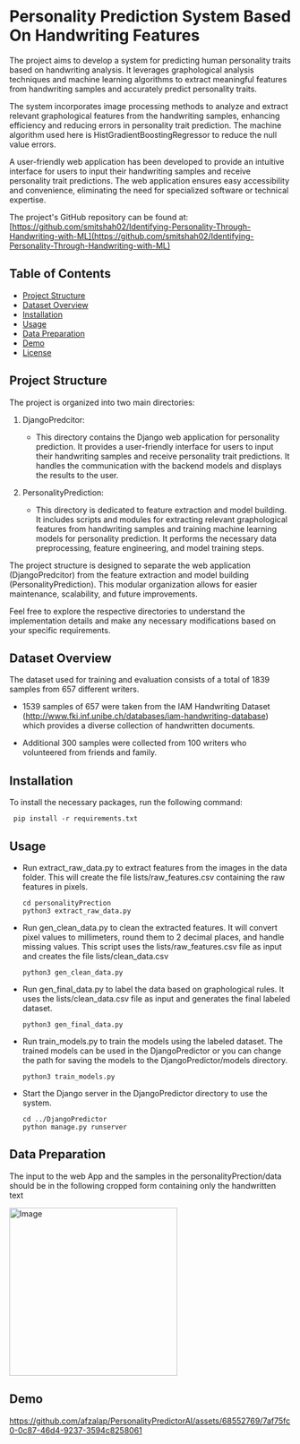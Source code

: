 # Personality Prediction System Based On Handwriting Features

The project aims to develop a system for predicting human personality traits based on handwriting analysis. It leverages graphological analysis techniques and machine learning algorithms to extract meaningful features from handwriting samples and accurately predict personality traits.

The system incorporates image processing methods to analyze and extract relevant graphological features from the handwriting samples, enhancing efficiency and reducing errors in personality trait prediction. The machine algorithm used here is HistGradientBoostingRegressor to reduce the null value errors.

A user-friendly web application has been developed to provide an intuitive interface for users to input their handwriting samples and receive personality trait predictions. The web application ensures easy accessibility and convenience, eliminating the need for specialized software or technical expertise.

The project's GitHub repository can be found at: [https://github.com/smitshah02/Identifying-Personality-Through-Handwriting-with-ML](https://github.com/smitshah02/Identifying-Personality-Through-Handwriting-with-ML)

## Table of Contents

- [Project Structure](#project-structure)
- [Dataset Overview](#dataset-overview)
- [Installation](#installation)
- [Usage](#usage)
- [Data Preparation](#data-preparation)
- [Demo](#demo)
- [License](#license)

## Project Structure

The project is organized into two main directories:

1. DjangoPredcitor:
   - This directory contains the Django web application for personality prediction. It provides a user-friendly interface for users to input their handwriting samples and receive personality trait predictions. It handles the communication with the backend models and displays the results to the user.

2. PersonalityPrediction:
   - This directory is dedicated to feature extraction and model building. It includes scripts and modules for extracting relevant graphological features from handwriting samples and training machine learning models for personality prediction. It performs the necessary data preprocessing, feature engineering, and model training steps.

The project structure is designed to separate the web application (DjangoPredcitor) from the feature extraction and model building (PersonalityPrediction). This modular organization allows for easier maintenance, scalability, and future improvements.

Feel free to explore the respective directories to understand the implementation details and make any necessary modifications based on your specific requirements.

## Dataset Overview

The dataset used for training and evaluation consists of a total of 1839 samples from 657 different writers. 

- 1539 samples of 657 were taken from the IAM Handwriting Dataset (http://www.fki.inf.unibe.ch/databases/iam-handwriting-database) which provides a diverse collection of handwritten documents.

- Additional 300 samples were collected from 100 writers who volunteered from friends and family.

## Installation

To install the necessary packages, run the following command:

 ```
  pip install -r requirements.txt
 ```
 
## Usage

- Run extract_raw_data.py to extract features from the images in the data folder. This will create the file lists/raw_features.csv       containing the raw features in pixels.

  ```
  cd personalityPrection
  python3 extract_raw_data.py
  ```
  
- Run gen_clean_data.py to clean the extracted features. It will convert pixel values to millimeters, round them to 2 decimal places, and handle missing values. This script uses the lists/raw_features.csv file as input and creates the file lists/clean_data.csv

  ```
  python3 gen_clean_data.py
  ```
  
- Run gen_final_data.py to label the data based on graphological rules. It uses the lists/clean_data.csv file as input and generates the final labeled dataset.

  ```
  python3 gen_final_data.py
  ```
  
- Run train_models.py to train the models using the labeled dataset. The trained models can be used in the DjangoPredictor or you can change the path for saving the models to the DjangoPredictor/models directory.

  ```
  python3 train_models.py
  ```
  
- Start the Django server in the DjangoPredictor directory to use the system.

  ```
  cd ../DjangoPredictor
  python manage.py runserver
  ```

## Data Preparation

The input to the web App and the samples in the personalityPrection/data should be in the following cropped form containing only the handwritten text


<img src="https://github.com/afzalap/PersonalityPredictorAI/assets/68552769/18cdabd7-1268-4794-8f13-09cebfa956c7" alt="Image" width="300" height="300"/>

## Demo


https://github.com/afzalap/PersonalityPredictorAI/assets/68552769/7af75fc0-0c87-46d4-9237-3594c8258061

